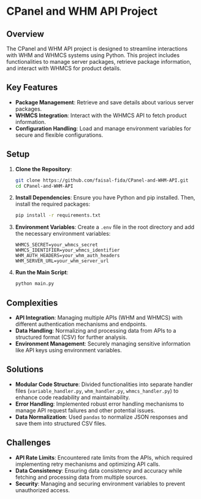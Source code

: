 # CPanel and WHM API Project

## Overview

The CPanel and WHM API project is designed to streamline interactions with WHM and WHMCS systems using Python. This project includes functionalities to manage server packages, retrieve package information, and interact with WHMCS for product details. 

## Key Features

- **Package Management**: Retrieve and save details about various server packages.
- **WHMCS Integration**: Interact with the WHMCS API to fetch product information.
- **Configuration Handling**: Load and manage environment variables for secure and flexible configurations.

## Setup

1. **Clone the Repository**:
   ```sh
   git clone https://github.com/faisal-fida/CPanel-and-WHM-API.git
   cd CPanel-and-WHM-API
   ```

2. **Install Dependencies**:
   Ensure you have Python and pip installed. Then, install the required packages:
   ```sh
   pip install -r requirements.txt
   ```

3. **Environment Variables**:
   Create a `.env` file in the root directory and add the necessary environment variables:
   ```env
   WHMCS_SECRET=your_whmcs_secret
   WHMCS_IDENTIFIER=your_whmcs_identifier
   WHM_AUTH_HEADERS=your_whm_auth_headers
   WHM_SERVER_URL=your_whm_server_url
   ```

4. **Run the Main Script**:
   ```sh
   python main.py
   ```

## Complexities

- **API Integration**: Managing multiple APIs (WHM and WHMCS) with different authentication mechanisms and endpoints.
- **Data Handling**: Normalizing and processing data from APIs to a structured format (CSV) for further analysis.
- **Environment Management**: Securely managing sensitive information like API keys using environment variables.

## Solutions

- **Modular Code Structure**: Divided functionalities into separate handler files (`variable_handler.py`, `whm_handler.py`, `whmcs_handler.py`) to enhance code readability and maintainability.
- **Error Handling**: Implemented robust error handling mechanisms to manage API request failures and other potential issues.
- **Data Normalization**: Used `pandas` to normalize JSON responses and save them into structured CSV files.

## Challenges

- **API Rate Limits**: Encountered rate limits from the APIs, which required implementing retry mechanisms and optimizing API calls.
- **Data Consistency**: Ensuring data consistency and accuracy while fetching and processing data from multiple sources.
- **Security**: Managing and securing environment variables to prevent unauthorized access.
